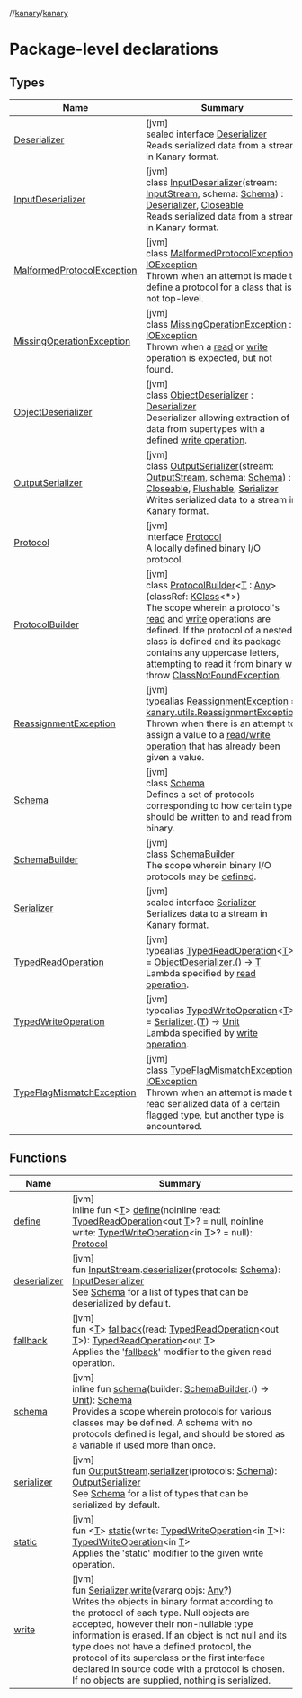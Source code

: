 //[kanary](../../index.md)/[kanary](index.md)

# Package-level declarations

## Types

| Name | Summary |
|---|---|
| [Deserializer](-deserializer/index.md) | [jvm]<br>sealed interface [Deserializer](-deserializer/index.md)<br>Reads serialized data from a stream in Kanary format. |
| [InputDeserializer](-input-deserializer/index.md) | [jvm]<br>class [InputDeserializer](-input-deserializer/index.md)(stream: [InputStream](https://docs.oracle.com/javase/8/docs/api/java/io/InputStream.html), schema: [Schema](-schema/index.md)) : [Deserializer](-deserializer/index.md), [Closeable](https://docs.oracle.com/javase/8/docs/api/java/io/Closeable.html)<br>Reads serialized data from a stream in Kanary format. |
| [MalformedProtocolException](-malformed-protocol-exception/index.md) | [jvm]<br>class [MalformedProtocolException](-malformed-protocol-exception/index.md) : [IOException](https://docs.oracle.com/javase/8/docs/api/java/io/IOException.html)<br>Thrown when an attempt is made to define a protocol for a class that is not top-level. |
| [MissingOperationException](-missing-operation-exception/index.md) | [jvm]<br>class [MissingOperationException](-missing-operation-exception/index.md) : [IOException](https://docs.oracle.com/javase/8/docs/api/java/io/IOException.html)<br>Thrown when a [read](-protocol-builder/read.md) or [write](-protocol-builder/write.md) operation is expected, but not found. |
| [ObjectDeserializer](-object-deserializer/index.md) | [jvm]<br>class [ObjectDeserializer](-object-deserializer/index.md) : [Deserializer](-deserializer/index.md)<br>Deserializer allowing extraction of data from supertypes with a defined [write operation](-protocol-builder/write.md). |
| [OutputSerializer](-output-serializer/index.md) | [jvm]<br>class [OutputSerializer](-output-serializer/index.md)(stream: [OutputStream](https://docs.oracle.com/javase/8/docs/api/java/io/OutputStream.html), schema: [Schema](-schema/index.md)) : [Closeable](https://docs.oracle.com/javase/8/docs/api/java/io/Closeable.html), [Flushable](https://docs.oracle.com/javase/8/docs/api/java/io/Flushable.html), [Serializer](-serializer/index.md)<br>Writes serialized data to a stream in Kanary format. |
| [Protocol](-protocol/index.md) | [jvm]<br>interface [Protocol](-protocol/index.md)<br>A locally defined binary I/O protocol. |
| [ProtocolBuilder](-protocol-builder/index.md) | [jvm]<br>class [ProtocolBuilder](-protocol-builder/index.md)&lt;[T](-protocol-builder/index.md) : [Any](https://kotlinlang.org/api/latest/jvm/stdlib/kotlin/-any/index.html)&gt;(classRef: [KClass](https://kotlinlang.org/api/latest/jvm/stdlib/kotlin.reflect/-k-class/index.html)&lt;*&gt;)<br>The scope wherein a protocol's [read](-protocol-builder/read.md) and [write](-protocol-builder/write.md) operations are defined. If the protocol of a nested class is defined and its package contains any uppercase letters, attempting to read it from binary will throw [ClassNotFoundException](https://docs.oracle.com/javase/8/docs/api/java/lang/ClassNotFoundException.html). |
| [ReassignmentException](-reassignment-exception/index.md) | [jvm]<br>typealias [ReassignmentException](-reassignment-exception/index.md) = [kanary.utils.ReassignmentException](../kanary.utils/-reassignment-exception/index.md)<br>Thrown when there is an attempt to assign a value to a [read/write operation](-protocol-builder/index.md) that has already been given a value. |
| [Schema](-schema/index.md) | [jvm]<br>class [Schema](-schema/index.md)<br>Defines a set of protocols corresponding to how certain types should be written to and read from binary. |
| [SchemaBuilder](-schema-builder/index.md) | [jvm]<br>class [SchemaBuilder](-schema-builder/index.md)<br>The scope wherein binary I/O protocols may be [defined](-schema-builder/define.md). |
| [Serializer](-serializer/index.md) | [jvm]<br>sealed interface [Serializer](-serializer/index.md)<br>Serializes data to a stream in Kanary format. |
| [TypedReadOperation](-typed-read-operation/index.md) | [jvm]<br>typealias [TypedReadOperation](-typed-read-operation/index.md)&lt;[T](-typed-read-operation/index.md)&gt; = [ObjectDeserializer](-object-deserializer/index.md).() -&gt; [T](-typed-read-operation/index.md)<br>Lambda specified by [read operation](-protocol-builder/read.md). |
| [TypedWriteOperation](-typed-write-operation/index.md) | [jvm]<br>typealias [TypedWriteOperation](-typed-write-operation/index.md)&lt;[T](-typed-write-operation/index.md)&gt; = [Serializer](-serializer/index.md).([T](-typed-write-operation/index.md)) -&gt; [Unit](https://kotlinlang.org/api/latest/jvm/stdlib/kotlin/-unit/index.html)<br>Lambda specified by [write operation](-protocol-builder/index.md). |
| [TypeFlagMismatchException](-type-flag-mismatch-exception/index.md) | [jvm]<br>class [TypeFlagMismatchException](-type-flag-mismatch-exception/index.md) : [IOException](https://docs.oracle.com/javase/8/docs/api/java/io/IOException.html)<br>Thrown when an attempt is made to read serialized data of a certain flagged type, but another type is encountered. |

## Functions

| Name | Summary |
|---|---|
| [define](define.md) | [jvm]<br>inline fun &lt;[T](define.md)&gt; [define](define.md)(noinline read: [TypedReadOperation](-typed-read-operation/index.md)&lt;out [T](define.md)&gt;? = null, noinline write: [TypedWriteOperation](-typed-write-operation/index.md)&lt;in [T](define.md)&gt;? = null): [Protocol](-protocol/index.md) |
| [deserializer](deserializer.md) | [jvm]<br>fun [InputStream](https://docs.oracle.com/javase/8/docs/api/java/io/InputStream.html).[deserializer](deserializer.md)(protocols: [Schema](-schema/index.md)): [InputDeserializer](-input-deserializer/index.md)<br>See [Schema](-schema/index.md) for a list of types that can be deserialized by default. |
| [fallback](fallback.md) | [jvm]<br>fun &lt;[T](fallback.md)&gt; [fallback](fallback.md)(read: [TypedReadOperation](-typed-read-operation/index.md)&lt;out [T](fallback.md)&gt;): [TypedReadOperation](-typed-read-operation/index.md)&lt;out [T](fallback.md)&gt;<br>Applies the '[fallback](-protocol-builder/fallback.md)' modifier to the given read operation. |
| [schema](schema.md) | [jvm]<br>inline fun [schema](schema.md)(builder: [SchemaBuilder](-schema-builder/index.md).() -&gt; [Unit](https://kotlinlang.org/api/latest/jvm/stdlib/kotlin/-unit/index.html)): [Schema](-schema/index.md)<br>Provides a scope wherein protocols for various classes may be defined. A schema with no protocols defined is legal, and should be stored as a variable if used more than once. |
| [serializer](serializer.md) | [jvm]<br>fun [OutputStream](https://docs.oracle.com/javase/8/docs/api/java/io/OutputStream.html).[serializer](serializer.md)(protocols: [Schema](-schema/index.md)): [OutputSerializer](-output-serializer/index.md)<br>See [Schema](-schema/index.md) for a list of types that can be serialized by default. |
| [static](static.md) | [jvm]<br>fun &lt;[T](static.md)&gt; [static](static.md)(write: [TypedWriteOperation](-typed-write-operation/index.md)&lt;in [T](static.md)&gt;): [TypedWriteOperation](-typed-write-operation/index.md)&lt;in [T](static.md)&gt;<br>Applies the 'static' modifier to the given write operation. |
| [write](write.md) | [jvm]<br>fun [Serializer](-serializer/index.md).[write](write.md)(vararg objs: [Any](https://kotlinlang.org/api/latest/jvm/stdlib/kotlin/-any/index.html)?)<br>Writes the objects in binary format according to the protocol of each type. Null objects are accepted, however their non-nullable type information is erased. If an object is not null and its type does not have a defined protocol, the protocol of its superclass or the first interface declared in source code with a protocol is chosen. If no objects are supplied, nothing is serialized. |
